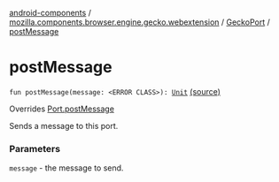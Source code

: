 [android-components](../../index.md) / [mozilla.components.browser.engine.gecko.webextension](../index.md) / [GeckoPort](index.md) / [postMessage](./post-message.md)

# postMessage

`fun postMessage(message: <ERROR CLASS>): `[`Unit`](https://kotlinlang.org/api/latest/jvm/stdlib/kotlin/-unit/index.html) [(source)](https://github.com/mozilla-mobile/android-components/blob/master/components/browser/engine-gecko-beta/src/main/java/mozilla/components/browser/engine/gecko/webextension/GeckoWebExtension.kt#L141)

Overrides [Port.postMessage](../../mozilla.components.concept.engine.webextension/-port/post-message.md)

Sends a message to this port.

### Parameters

`message` - the message to send.